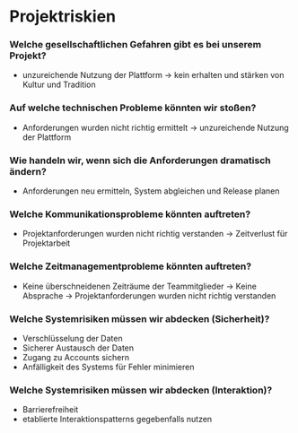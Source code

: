 # Projektriskien

### Welche gesellschaftlichen Gefahren gibt es bei unserem Projekt?
* unzureichende Nutzung der Plattform -> kein erhalten und stärken von Kultur und Tradition

### Auf welche technischen Probleme könnten wir stoßen?
* Anforderungen wurden nicht richtig ermittelt -> unzureichende Nutzung der Plattform

### Wie handeln wir, wenn sich die Anforderungen dramatisch ändern?
* Anforderungen neu ermitteln, System abgleichen und Release planen

### Welche Kommunikationsprobleme könnten auftreten?
* Projektanforderungen wurden nicht richtig verstanden -> Zeitverlust für Projektarbeit

### Welche Zeitmanagementprobleme könnten auftreten?
* Keine überschneidenen Zeiträume der Teammitglieder -> Keine Absprache -> Projektanforderungen wurden nicht richtig verstanden

### Welche Systemrisiken müssen wir abdecken (Sicherheit)?
* Verschlüsselung der Daten
* Sicherer Austausch der Daten
* Zugang zu Accounts sichern
* Anfälligkeit des Systems für Fehler minimieren

### Welche Systemrisiken müssen wir abdecken (Interaktion)?
* Barrierefreiheit
* etablierte Interaktionspatterns gegebenfalls nutzen
